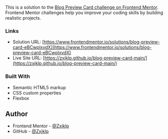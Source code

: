 This is a solution to the [Blog Preview Card challenge on Frontend Mentor](https://www.frontendmentor.io/challenges/blog-preview-card-ckPaj01IcS). Frontend Mentor challenges help you improve your coding skills by building realistic projects.

### Links

- Solution URL: [https://www.frontendmentor.io/solutions/blog-preview-card-eBCwplxvdX](https://www.frontendmentor.io/solutions/blog-preview-card-eBCwplxvdX)
- Live Site URL: [https://zxjklp.github.io/blog-preview-card-main/](https://zxjklp.github.io/blog-preview-card-main/)

### Built With

- Semantic HTML5 markup
- CSS custom properties
- Flexbox

## Author

- Frontend Mentor - [@Zxjklp](https://www.frontendmentor.io/profile/Zxjklp)
- GitHub - [@Zxjklp](https://github.com/Zxjklp)
